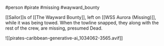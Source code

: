 #person #pirate #missing #wayward_bounty 

[[Sailor]]s of [[The Wayward Bounty]], left on [[WSS Aurora (Missing)]], while it was being towed.  When the towline snapped, they along with the rest of the crew, are missing, presumed Dead.

![[pirates-caribbean-generative-ai_1034062-3565.avif]]
